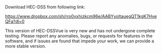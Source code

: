 Download HEC-DSS from following link:

https://www.dropbox.com/sh/rro0vxhizkcm96e/AABYyoltauegQT1kgK7HyeQFa?dl=0

This version of HEC-DSSVue is very new and has not undergone complete testing. Please report any anomalies, bugs, or requests for features in the software, and if issues are found that impede your work, we can provide a more stable version.
